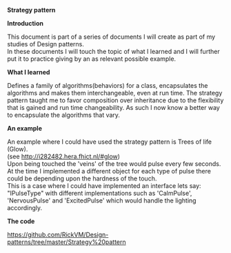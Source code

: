 **Strategy pattern**  

**Introduction**

This document is part of a series of documents I will create as part of my studies of Design patterns.  
In these documents I will touch the topic of what I learned and I will further put it to practice giving by an as relevant possible example.  

**What I learned**

Defines a family of algorithms(behaviors) for a class, encapsulates the algorithms and makes them interchangeable, even at run time.
The strategy pattern taught me to favor composition over inheritance due to the flexibility that is gained and run time changeability.
As such I now know a better way to encapsulate the algorithms that vary.

**An example**

An example where I could have used the strategy pattern is Trees of life (Glow).  
(see http://i282482.hera.fhict.nl/#glow)  
Upon being touched the 'veins' of the tree would pulse every few seconds.  
At the time I implemented a different object for each type of pulse there could be depending upon the hardness of the touch.  
This is a case where I could have implemented an interface lets say:   "IPulseType" with different implementations such as 'CalmPulse', 'NervousPulse' and 'ExcitedPulse' which would handle the lighting accordingly.  


**The code**

https://github.com/RickVM/Design-patterns/tree/master/Strategy%20pattern





